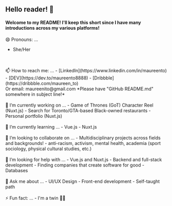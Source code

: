 ## Hello reader! 👋

<!--
**maureento8888/maureento8888** is a ✨ _special_ ✨ repository because its `README.md` (this file) appears on your GitHub profile. -->

#### Welcome to my README! I'll keep this short since I have many introductions across my various platforms!

😄 Pronouns: ...
- She/Her
<br>
<br>
📫 How to reach me: ...
- [LinkedIn](https://www.linkedin.com/in/maureento)
- [DEV](https://dev.to/maureento8888)
- [Dribbble](https://dribbble.com/maureen_to)
<br>
Or email: maureenito@gmail.com
*Please have "GitHub README.md" somewhere in subject line!*
<br>
<br>
🔭 I’m currently working on ...
- Game of Thrones (GoT) Character Reel (Nuxt.js)
- Search for Toronto/GTA-based Black-owned restaurants
- Personal portfolio (Nuxt.js)
<br>
<br>
🌱 I’m currently learning ...
- Vue.js
- Nuxt.js
<br>
<br>
👯 I’m looking to collaborate on ...
- Multidisciplinary projects across fields and backgrounds! - anti-racism, activism, mental health, academia (sport sociology, physical cultural studies, etc.)
<br>
<br>
🤔 I’m looking for help with ...
- Vue.js and Nuxt.js
- Backend and full-stack development
- Finding companies that create software for good
- Databases
<br>
<br>
💬 Ask me about ...
- UI/UX Design
- Front-end development
- Self-taught path
<br>
<br>
⚡ Fun fact: ...
- I'm a twin 👯‍♀️
